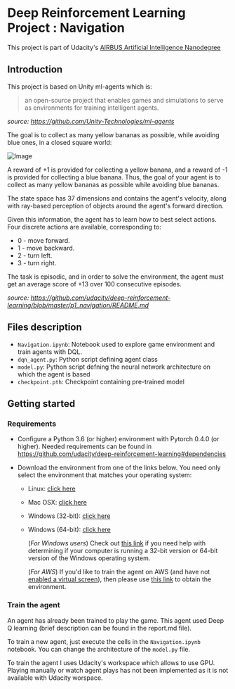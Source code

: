 # Deep Reinforcement Learning Project : Navigation

This project is part of Udacity's [AIRBUS Artificial Intelligence Nanodegree](https://www.udacity.com/course/deep-reinforcement-learning-nanodegree--nd893)

## Introduction

This project is based on Unity ml-agents which is:
>an open-source project that enables games and simulations to serve as environments for training intelligent agents.

*source: https://github.com/Unity-Technologies/ml-agents*

The goal is to collect as many yellow bananas as possible, while avoiding blue ones, in a closed square world:

![Image](https://video.udacity-data.com/topher/2018/June/5b1ab4b0_banana/banana.gif)

A reward of +1 is provided for collecting a yellow banana, and a reward of -1 is provided for collecting a blue banana. Thus, the goal of your agent is to collect as many yellow bananas as possible while avoiding blue bananas.

The state space has 37 dimensions and contains the agent's velocity, along with ray-based perception of objects around the agent's forward direction. 

Given this information, the agent has to learn how to best select actions. Four discrete actions are available, corresponding to:

- 0 - move forward.
- 1 - move backward.
- 2 - turn left.
- 3 - turn right.

The task is episodic, and in order to solve the environment, the agent must get an average score of +13 over 100 consecutive episodes.

*source: https://github.com/udacity/deep-reinforcement-learning/blob/master/p1_navigation/README.md*

## Files description

- `Navigation.ipynb`: Notebook used to explore game environment and train agents with DQL.
- `dqn_agent.py`: Python script defining agent class
- `model.py`: Python script defning the neural network architecture on which the agent is based
- `checkpoint.pth`: Checkpoint containing pre-trained model

## Getting started

### Requirements

- Configure a Python 3.6 (or higher) environment with Pytorch 0.4.0 (or higher). Needed requirements can be found in https://github.com/udacity/deep-reinforcement-learning#dependencies

- Download the environment from one of the links below.  You need only select the environment that matches your operating system:
  - Linux: [click here](https://s3-us-west-1.amazonaws.com/udacity-drlnd/P1/Banana/Banana_Linux.zip)
  - Mac OSX: [click here](https://s3-us-west-1.amazonaws.com/udacity-drlnd/P1/Banana/Banana.app.zip)
  - Windows (32-bit): [click here](https://s3-us-west-1.amazonaws.com/udacity-drlnd/P1/Banana/Banana_Windows_x86.zip)
  - Windows (64-bit): [click here](https://s3-us-west-1.amazonaws.com/udacity-drlnd/P1/Banana/Banana_Windows_x86_64.zip)
    
    (_For Windows users_) Check out [this link](https://support.microsoft.com/en-us/help/827218/how-to-determine-whether-a-computer-is-running-a-32-bit-version-or-64) if you need help with determining if your computer is running a 32-bit version or 64-bit version of the Windows operating system.

    (_For AWS_) If you'd like to train the agent on AWS (and have not [enabled a virtual screen](https://github.com/Unity-Technologies/ml-agents/blob/master/docs/Training-on-Amazon-Web-Service.md)), then please use [this link](https://s3-us-west-1.amazonaws.com/udacity-drlnd/P1/Banana/Banana_Linux_NoVis.zip) to obtain the environment.

### Train the agent

An agent has already been trained to play the game. This agent used Deep Q learning (brief description can be found in the report.md file).

To train a new agent, just execute the cells in the `Navigation.ipynb` notebook. You can change the architecture of the `model.py` file. 

To train the agent I uses Udacity's workspace which allows to use GPU. Playing manually or watch agent plays has not been implemented as it is not available with Udacity worspace.
